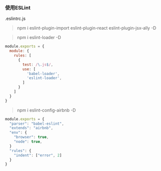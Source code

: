 ### 使用ESLint
.eslintrc.js
>npm i eslint-plugin-import eslint-plugin-react eslint-plugin-jsx-ally -D

>npm i eslint-loader -D
```js
module.exports = {
  module: {
    rules: [
      {
        test: /\.js$/,
        use: [
          'babel-loader',
          'eslint-loader',
        ]
      }
    ]
  }
}
```
>npm i eslint-config-airbnb -D
```js
module.exports = {
  "parser": "babel-eslint",
  "extends": "airbnb",
  "env": {
    "browser": true,
    "node": true,
  }
  "rules": {
    "indent": ["error", 2]
  }
}
```